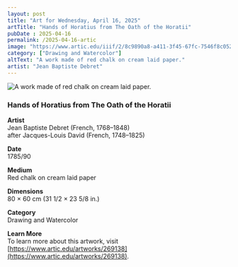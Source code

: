 ```yaml
---
layout: post
title: "Art for Wednesday, April 16, 2025"
artTitle: "Hands of Horatius from The Oath of the Horatii"
pubDate : 2025-04-16
permalink: /2025-04-16-artic
image: "https://www.artic.edu/iiif/2/8c9890a8-a411-3f45-67fc-7546f8c0526e/full/1686,/0/default.jpg"
category: ["Drawing and Watercolor"]
altText: "A work made of red chalk on cream laid paper."
artist: "Jean Baptiste Debret"
---
```

 
<img src='https://www.artic.edu/iiif/2/8c9890a8-a411-3f45-67fc-7546f8c0526e/full/1686,/0/default.jpg' alt='A work made of red chalk on cream laid paper.' style='border-radius=5px'> 
 
### Hands of Horatius from The Oath of the Horatii
 
**Artist**<br>
Jean Baptiste Debret (French, 1768–1848)<br>
after Jacques-Louis David (French, 1748–1825)
 
**Date**<br>
1785/90
 
**Medium**<br>
Red chalk on cream laid paper
 
**Dimensions**<br>
80 × 60 cm (31 1/2 × 23 5/8 in.)
 
**Category**<br>
Drawing and Watercolor
 
**Learn More**<br>
To learn more about this artwork, visit [https://www.artic.edu/artworks/269138](https://www.artic.edu/artworks/269138).